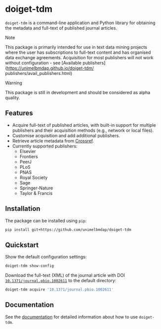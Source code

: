# doiget-tdm

`doiget-tdm` is a command-line application and Python library for obtaining the metadata and full-text of published journal articles.

> [!NOTE]
> This package is primarily intended for use in text data mining projects where the user has subscriptions to full-text content and has organised data exchange agreements.
> Acquisition for most publishers will not work without configuration - see [Available publishers](https://unimelbmdap.github.io/doiget-tdm/ publishers/avail_publishers.html)

> [!WARNING]
> This package is still in development and should be considered as alpha quality.

## Features

* Acquire full-text of published articles, with built-in support for multiple publishers and their acquisition methods (e.g., network or local files).
* Customise acquisition and add additional publishers.
* Retrieve article metadata from [Crossref](https://crossref.org).
* Currently supported publishers:
    * Elsevier
    * Frontiers
    * PeerJ
    * PLoS
    * PNAS
    * Royal Society
    * Sage
    * Springer-Nature
    * Taylor & Francis


## Installation

The package can be installed using `pip`:

```bash
pip install git+https://github.com/unimelbmdap/doiget-tdm
```

## Quickstart

Show the default configuration settings:

```bash
doiget-tdm show-config
```

Download the full-text (XML) of the journal article with DOI [`10.1371/journal.pbio.1002611`](https://doi.org/10.1371/journal.pbio.1002611) to the default directory:

```bash
doiget-tdm acquire '10.1371/journal.pbio.1002611'
```

## Documentation

See the [documentation](https://unimelbmdap.github.io/doiget-tdm/) for detailed information about how to use `doiget-tdm`.
